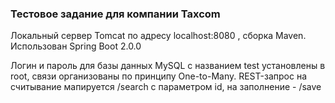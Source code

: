 ### Тестовое задание для компании Taxcom

Локальный сервер Tomcat по адресу localhost:8080 , сборка Maven. Использован Spring Boot 2.0.0

Логин и пароль для базы данных MySQL с названием test установлены в root, связи организованы по принципу One-to-Many. REST-запрос на считывание мапируется /search c параметром id, на заполнение - /save
